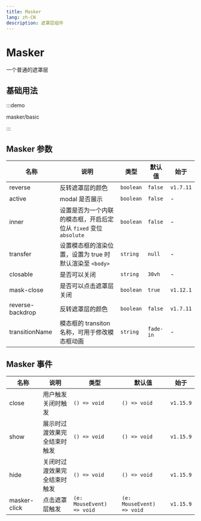 ```yaml
---
title: Masker
lang: zh-CN
description: 遮罩层组件
---
```


# Masker

一个普通的遮罩层

## 基础用法

:::demo

masker/basic

:::

## Masker 参数

| 名称             | 说明                                                             | 类型      | 默认值    | 始于      |
| ---------------- | ---------------------------------------------------------------- | --------- | --------- | --------- |
| reverse          | 反转遮罩层的颜色                                                 | `boolean` | `false`   | `v1.7.11` |
| active           | modal 是否展示                                                   | `boolean` | `false`   | -         |
| inner            | 设置是否为一个内联的模态框，开启后定位从 `fixed` 变位 `absolute` | `boolean` | `false`   | -         |
| transfer         | 设置模态框的渲染位置，设置为 true 时默认渲染至 `<body>`          | `string`  | `null`    | -         |
| closable         | 是否可以关闭                                                     | `string`  | `30vh`    | -         |
| mask-close       | 是否可以点击遮罩层关闭                                           | `boolean` | `true`    | `v1.12.1` |
| reverse-backdrop | 反转遮罩层的颜色                                                 | `boolean` | `false`   | `v1.7.11` |
| transitionName   | 模态框的 transiton 名称，可用于修改模态框动画                    | `string`  | `fade-in` | -         |

## Masker 事件

| 名称         | 说明                         | 类型                      | 默认值                    | 始于      |
| ------------ | ---------------------------- | ------------------------- | ------------------------- | --------- |
| close        | 用户触发关闭时触发           | `() => void`              | `() => void`              | `v1.15.9` |
| show         | 展示时过渡效果完全结束时触发 | `() => void`              | `() => void`              | `v1.15.9` |
| hide         | 关闭时过渡效果完全结束时触发 | `() => void`              | `() => void`              | `v1.15.9` |
| masker-click | 点击遮罩层触发               | `(e: MouseEvent) => void` | `(e: MouseEvent) => void` | `v1.15.9` |

